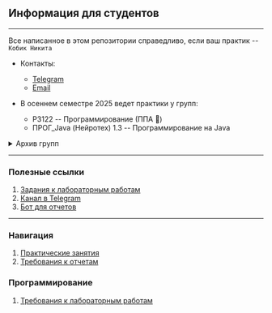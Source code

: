 ## Информация для студентов

---
Все написанное в этом репозитории справедливо, если ваш практик -- `Кобик Никита`
- Контакты:
    - [Telegram](https://t.me/niikmynick)
    - [Email](mailto:nikitakobik@yandex.ru)

- В осеннем семестре 2025 ведет практики у групп:
    - P3122 -- Программирование (ППА 🤡)
    - ПРОГ_Java (Нейротех) 1.3 -- Программирование на Java

<details>
    <summary>Архив групп</summary>

    1. R24.1 -- Программирование (осень 2024)
    2. P3122 -- Программирование (весна 2025)

</details>

---
### Полезные ссылки
1. [Задания к лабораторным работам](https://se.ifmo.ru)
2. [Канал в Telegram](https://t.me/+ZRa6o8D-2P4wY2Vi)
3. [Бот для отчетов](https://t.me/reports_itmo_niik_bot)

---
### Навигация
1. [Практические занятия](general/general.md)
2. [Требования к отчетам](general/report.md)

### Программирование
1. [Требования к лабораторным работам](programming/programming.md)

